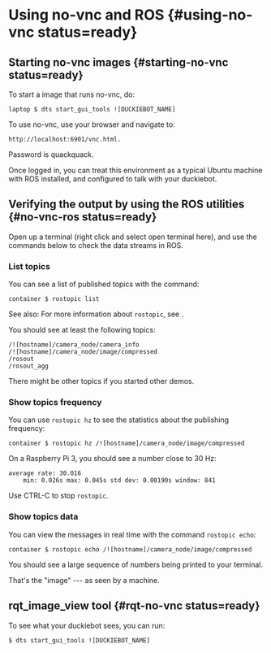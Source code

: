 # Using no-vnc and ROS {#using-no-vnc status=ready}

## Starting no-vnc images {#starting-no-vnc status=ready}

To start a image that runs no-vnc, do:

    laptop $ dts start_gui_tools ![DUCKIEBOT_NAME]

To use no-vnc, use your browser and navigate to:

    http://localhost:6901/vnc.html. 
    
Password is quackquack.

Once logged in, you can treat this environment as a typical Ubuntu machine with ROS installed, and configured to talk with your duckiebot.

## Verifying the output by using the ROS utilities {#no-vnc-ros status=ready}

Open up a terminal (right click and select open terminal here), and use the commands below to check the data streams in ROS.

### List topics

You can see a list of published topics with the command:

    container $ rostopic list

See also: For more information about `rostopic`, see [](+software_reference#rostopic).

You should see at least the following topics:

    /![hostname]/camera_node/camera_info
    /![hostname]/camera_node/image/compressed
    /rosout
    /rosout_agg

There might be other topics if you started other demos.

### Show topics frequency

You can use `rostopic hz` to see the statistics about the publishing frequency:

    container $ rostopic hz /![hostname]/camera_node/image/compressed

On a Raspberry Pi 3, you should see a number close to 30 Hz:

    average rate: 30.016
        min: 0.026s max: 0.045s std dev: 0.00190s window: 841

Use CTRL-C to stop `rostopic`.

### Show topics data

You can view the messages in real time with the command `rostopic echo`:

    container $ rostopic echo /![hostname]/camera_node/image/compressed

You should see a large sequence of numbers being printed to your terminal.

That's the "image" --- as seen by a machine.

## rqt_image_view tool {#rqt-no-vnc status=ready}

To see what your duckiebot sees, you can run:
    
    $ dts start_gui_tools ![DUCKIEBOT_NAME]